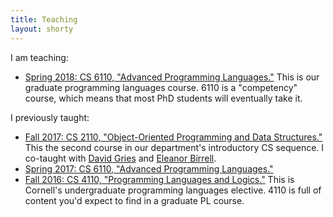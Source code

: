 ```yaml
---
title: Teaching
layout: shorty
---
```

I am teaching:

* [Spring 2018: CS 6110, "Advanced Programming Languages."](http://www.cs.cornell.edu/courses/cs6110/2018sp/)
  This is our graduate programming languages course. 6110 is a "competency" course, which means that most PhD students will eventually take it.

I previously taught:

* [Fall 2017: CS 2110, "Object-Oriented Programming and Data Structures."](http://www.cs.cornell.edu/courses/cs2110/2017fa/)
  This the second course in our department's introductory CS sequence. I co-taught with [David Gries](https://www.cs.cornell.edu/gries/) and [Eleanor Birrell](http://www.cs.cornell.edu/~eleanor/).
* [Spring 2017: CS 6110, "Advanced Programming Languages."](http://www.cs.cornell.edu/courses/cs6110/2017sp/)
* [Fall 2016: CS 4110, "Programming Languages and Logics."](https://www.cs.cornell.edu/Courses/cs4110/2016fa/)
  This is Cornell's undergraduate programming languages elective. 4110 is full of content you'd expect to find in a graduate PL course.
